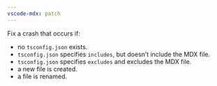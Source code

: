```yaml
---
vscode-mdx: patch
---
```


Fix a crash that occurs if:

*   no `tsconfig.json` exists.
*   `tsconfig.json` specifies `includes`, but doesn’t include the MDX file.
*   `tsconfig.json` specifies `excludes` and excludes the MDX file.
*   a new file is created.
*   a file is renamed.
